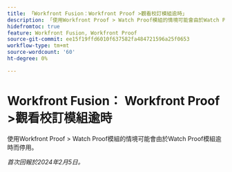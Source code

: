 ```yaml
---
title: 「Workfront Fusion：Workfront Proof >觀看校訂模組逾時」
description: 「使用Workfront Proof > Watch Proof模組的情境可能會由於Watch Proof模組逾時而停用。」
hidefromtoc: true
feature: Workfront Fusion, Workfront Proof
source-git-commit: ee15f19ffd6010f637582fa484721596a25f0653
workflow-type: tm+mt
source-wordcount: '60'
ht-degree: 0%

---
```



# Workfront Fusion： Workfront Proof >觀看校訂模組逾時

使用Workfront Proof > Watch Proof模組的情境可能會由於Watch Proof模組逾時而停用。

_首次回報於2024年2月5日。_
